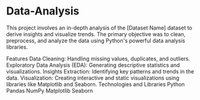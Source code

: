 # Data-Analysis

This project involves an in-depth analysis of the [Dataset Name] dataset to derive insights and visualize trends. The primary objective was to clean, preprocess, and analyze the data using Python's powerful data analysis libraries.

Features
Data Cleaning: Handling missing values, duplicates, and outliers.
Exploratory Data Analysis (EDA): Generating descriptive statistics and visualizations.
Insights Extraction: Identifying key patterns and trends in the data.
Visualization: Creating interactive and static visualizations using libraries like Matplotlib and Seaborn.
Technologies and Libraries
Python
Pandas
NumPy
Matplotlib
Seaborn
